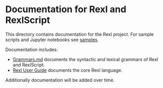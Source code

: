 # Documentation for Rexl and RexlScript

This directory contains documentation for the Rexl project. For sample scripts
and Jupyter notebooks see [samples](/samples).

Documentation includes:

* [Grammars.md](Grammars.md) documents the syntactic and lexical grammars of Rexl and RexlScript.
* [Rexl User Guide](UserGuide/RexlUserGuide.md) documents the core Rexl language.

Additionally documentation will be added over time.
